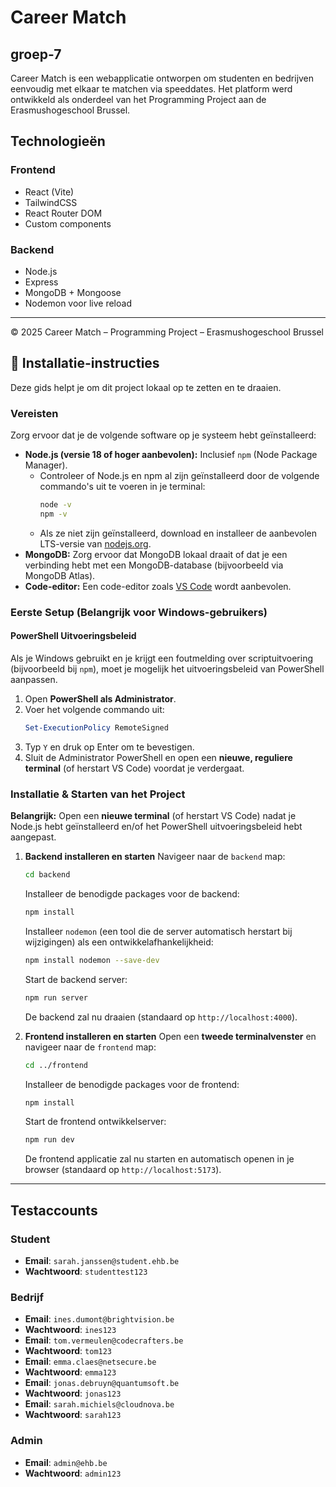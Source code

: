 # Career Match
## groep-7

Career Match is een webapplicatie ontworpen om studenten en bedrijven eenvoudig met elkaar te matchen via speeddates. Het platform werd ontwikkeld als onderdeel van het Programming Project aan de Erasmushogeschool Brussel.


## Technologieën

### Frontend
- React (Vite)
- TailwindCSS
- React Router DOM
- Custom components

### Backend
- Node.js
- Express
- MongoDB + Mongoose
- Nodemon voor live reload

---

© 2025 Career Match – Programming Project – Erasmushogeschool Brussel

## 🔧 Installatie-instructies

Deze gids helpt je om dit project lokaal op te zetten en te draaien.

### Vereisten

Zorg ervoor dat je de volgende software op je systeem hebt geïnstalleerd:

* **Node.js (versie 18 of hoger aanbevolen):** Inclusief `npm` (Node Package Manager).
    * Controleer of Node.js en npm al zijn geïnstalleerd door de volgende commando's uit te voeren in je terminal:
        ```bash
        node -v
        npm -v
        ```
    * Als ze niet zijn geïnstalleerd, download en installeer de aanbevolen LTS-versie van [nodejs.org](https://nodejs.org/en/download/).
* **MongoDB:** Zorg ervoor dat MongoDB lokaal draait of dat je een verbinding hebt met een MongoDB-database (bijvoorbeeld via MongoDB Atlas).
* **Code-editor:** Een code-editor zoals [VS Code](https://code.visualstudio.com/) wordt aanbevolen.

### Eerste Setup (Belangrijk voor Windows-gebruikers)

#### PowerShell Uitvoeringsbeleid

Als je Windows gebruikt en je krijgt een foutmelding over scriptuitvoering (bijvoorbeeld bij `npm`), moet je mogelijk het uitvoeringsbeleid van PowerShell aanpassen.

1.  Open **PowerShell als Administrator**.
2.  Voer het volgende commando uit:
    ```powershell
    Set-ExecutionPolicy RemoteSigned
    ```
3.  Typ `Y` en druk op Enter om te bevestigen.
4.  Sluit de Administrator PowerShell en open een **nieuwe, reguliere terminal** (of herstart VS Code) voordat je verdergaat.

### Installatie & Starten van het Project

**Belangrijk:** Open een **nieuwe terminal** (of herstart VS Code) nadat je Node.js hebt geïnstalleerd en/of het PowerShell uitvoeringsbeleid hebt aangepast.


1.  **Backend installeren en starten**
    Navigeer naar de `backend` map:
    ```bash
    cd backend
    ```
    Installeer de benodigde packages voor de backend:
    ```bash
    npm install
    ```
    Installeer `nodemon` (een tool die de server automatisch herstart bij wijzigingen) als een ontwikkelafhankelijkheid:
    ```bash
    npm install nodemon --save-dev
    ```
    Start de backend server:
    ```bash
    npm run server
    ```
    De backend zal nu draaien (standaard op `http://localhost:4000`).

2.  **Frontend installeren en starten**
    Open een **tweede terminalvenster** en navigeer naar de `frontend` map:
    ```bash
    cd ../frontend
    ```
    Installeer de benodigde packages voor de frontend:
    ```bash
    npm install
    ```
    Start de frontend ontwikkelserver:
    ```bash
    npm run dev
    ```
    De frontend applicatie zal nu starten en automatisch openen in je browser (standaard op `http://localhost:5173`).

---

## Testaccounts

### Student
-   **Email**: `sarah.janssen@student.ehb.be`
-   **Wachtwoord**: `studenttest123`

### Bedrijf
-   **Email**: `ines.dumont@brightvision.be`
-   **Wachtwoord**: `ines123`
-   **Email**: `tom.vermeulen@codecrafters.be`
-   **Wachtwoord**: `tom123`
-   **Email**: `emma.claes@netsecure.be `
-   **Wachtwoord**: `emma123`
-   **Email**: `jonas.debruyn@quantumsoft.be  `
-   **Wachtwoord**: `jonas123`
-   **Email**: `sarah.michiels@cloudnova.be   `
-   **Wachtwoord**: `sarah123`

### Admin
-   **Email**: `admin@ehb.be`
-   **Wachtwoord**: `admin123`

